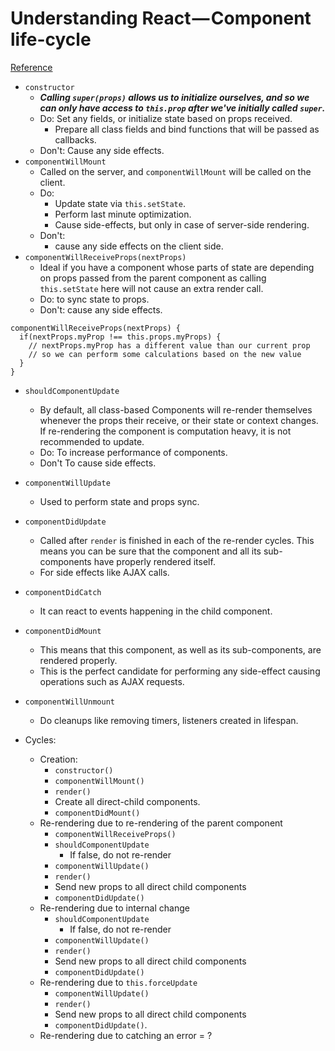 # Understanding React — Component life-cycle
[Reference](https://medium.com/@baphemot/understanding-reactjs-component-life-cycle-823a640b3e8d)

- `constructor`
  - ***Calling `super(props)` allows us to initialize ourselves, and so we can only have access to `this.prop` after we've initially called `super`.***
  - Do: Set any fields, or initialize state based on props received.
    - Prepare all class fields and bind functions that will be passed as callbacks.
  - Don't: Cause any side effects.
- `componentWillMount`
  - Called on the server, and `componentWillMount` will be called on the client.
  - Do:
    - Update state via `this.setState`.
    - Perform last minute optimization.
    - Cause side-effects, but only in case of server-side rendering.
  - Don't:
    - cause any side effects on the client side.
- `componentWillReceiveProps(nextProps)`
  - Ideal if you have a component whose parts of state are depending on props passed from the parent component as calling `this.setState` here will not cause an extra render call.
  - Do: to sync state to props.
  - Don't: cause any side effects.

```
componentWillReceiveProps(nextProps) {
  if(nextProps.myProp !== this.props.myProps) {
    // nextProps.myProp has a different value than our current prop
    // so we can perform some calculations based on the new value
  }
}
```

- `shouldComponentUpdate`
  - By default, all class-based Components will re-render themselves whenever the props their receive, or their state or context changes. If re-rendering the component is computation heavy, it is not recommended to update.
  - Do: To increase performance of components.
  - Don't To cause side effects.

- `componentWillUpdate`
  - Used to perform state and props sync.

- `componentDidUpdate`
  - Called after `render` is finished in each of the re-render cycles. This means you can be sure that the component and all its sub-components have properly rendered itself.
  - For side effects like AJAX calls.

- `componentDidCatch`
  - It can react to events happening in the child component.

- `componentDidMount`
  - This means that this component, as well as its sub-components, are rendered properly.
  - This is the perfect candidate for performing any side-effect causing operations such as AJAX requests.

- `componentWillUnmount`
  - Do cleanups like removing timers, listeners created in lifespan.

- Cycles:
  - Creation:
    - `constructor()`
    - `componentWillMount()`
    - `render()`
    - Create all direct-child components.
    - `componentDidMount()`
  - Re-rendering due to re-rendering of the parent component
    - `componentWillReceiveProps()`
    - `shouldComponentUpdate`
      - If false, do not re-render
    - `componentWillUpdate()`
    - `render()`
    - Send new props to all direct child components
    - `componentDidUpdate()`
  - Re-rendering due to internal change
    - `shouldComponentUpdate`
      - If false, do not re-render
    - `componentWillUpdate()`
    - `render()`
    - Send new props to all direct child components
    - `componentDidUpdate()`
  - Re-rendering due to `this.forceUpdate`
    - `componentWillUpdate()`
    - `render()`
    - Send new props to all direct child components
    - `componentDidUpdate()`.
  - Re-rendering due to catching an error = ?
